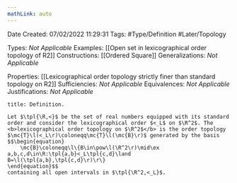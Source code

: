 ```yaml
---
mathLink: auto
---
```


<div class="topSpace"></div>

Date Created: 07/02/2022 11:29:31
Tags: #Type/Definition #Later/Topology

Types: <i>Not Applicable</i>
Examples: [[Open set in lexicographical order topology of R2]]
Constructions: [[Ordered Square]]
Generalizations: <i>Not Applicable</i>

Properties: [[Lexicographical order topology strictly finer than standard topology on R2]]
Sufficiencies: <i>Not Applicable</i>
Equivalences: <i>Not Applicable</i>
Justifications: <i>Not Applicable</i>

``` ad-Definition
title: Definition.

Let $\tpl{\R,<}$ be the set of real numbers equipped with its standard order and consider the lexicographical order $<_L$ on $\R^2$. The <b>lexicographical order topology on $\R^2$</b> is the order topology $\mc{T}\l(<_L\r)\coloneqq\mc{T}\l(\mc{B}\r)$ generated by the basis
$$\begin{equation}
    \mc{B}\coloneqq\l\{B\in\pow\l(\R^2\r)\mid\ex a,b,c,d\in\R:\tpl{a,b}<_L\tpl{c,d}\land B=\l(\tpl{a,b},\tpl{c,d}\r)\r\}
\end{equation}$$
containing all open intervals in $\tpl{\R^2,<_L}$.

```
